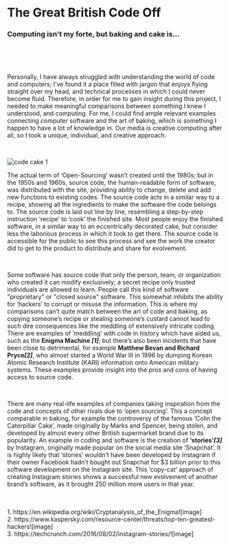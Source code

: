 # The Great British Code Off

### Computing isn't my forte, but baking and cake is...
<br>
<br>
<br>
<p>Personally, I have always struggled with understanding the world of code and computers; I’ve found it a place filled with jargon that enjoys flying straight over my head, and technical processes in which I could never become fluid. Therefore, in order for me to gain insight during this project, I needed to make meaningful comparisons between something I knew I understood, and computing. For me, I could find ample relevant examples connecting computer software and the art of baking, which is something I happen to have a lot of knowledge in. Our media is creative computing after all, so I took a unique, individual, and creative approach. 
</p>
<br>

![code cake 1](https://user-images.githubusercontent.com/94993598/143303545-e575dddf-0786-47b2-9d83-e5ae0f829e30.jpg)

<p>The actual term of ‘Open-Sourcing’ wasn’t created until the 1980s; but in the 1950s and 1960s, source code, the human-readable form of software, was distributed with the site, providing ability to change, delete and add new functions to existing codes. The source code acts in a similar way to a recipe, showing all the ingredients to make the software the code belongs to. The source code is laid out line by line, resembling a step-by-step instruction ‘recipe’ to ‘cook’ the finished site. Most people enjoy the finished software, in a similar way to an eccentrically decorated cake, but consider less the laborious process in which it took to get there. The source code is accessible for the public to see this process and see the work the creator did to get to the product to distribute and share for evolvement. 
</p>
<br>
<p>Some software has source code that only the person, team, or organization who created it can modify exclusively; a secret recipe only trusted individuals are allowed to learn. People call this kind of software "proprietary" or "closed source" software. This somewhat inhibits the ability for ‘hackers’ to corrupt or misuse the information. This is where my comparisons can’t quite match between the art of code and baking, as copying someone’s recipe or stealing someone’s custard cannot lead to such dire consequences like the meddling of extensively intricate coding. There are examples of ‘meddling’ with code in history which have aided us, such as the <strong>Enigma Machine <em>[1]</em></strong>; but there’s also been incidents that have been close to detrimental, for example <strong>Matthew Bevan and Richard Pryce<em>[2]</em></strong>, who almost started a World War III in 1996 by dumping Korean Atomic Research Institute (KARI) information onto American military systems. These examples provide insight into the pros and cons of having access to source code.
</p>
<br>
<p>There are many real-life examples of companies taking inspiration from the code and concepts of other rivals due to ‘open sourcing’. This a concept comparable in baking, for example the controversy of the famous ‘Colin the Caterpillar Cake’, made originally by Marks and Spencer, being stolen, and developed by almost every other British supermarket brand due to its popularity. An example in coding and software is the creation of <strong>‘stories’<em>[3]</em></strong> by Instagram, originally made popular on the social media site ‘Snapchat’. It is highly likely that ‘stories’ wouldn’t have been developed by Instagram if their owner Facebook hadn’t bought out Snapchat for $3 billion prior to this software development on the Instagram site. This ‘copy-cat’ approach of creating Instagram stories shows a successful new evolvement of another brand’s software, as it brought 250 million more users in that year.
</p>
<br>
<br>
1. https://en.wikipedia.org/wiki/Cryptanalysis_of_the_Enigma![image]
<br>
2. https://www.kaspersky.com/resource-center/threats/top-ten-greatest-hackers![image]
<br>
3. https://techcrunch.com/2016/08/02/instagram-stories/![image]
